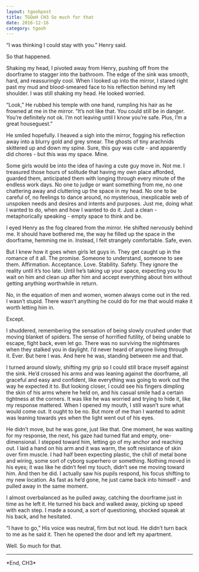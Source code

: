 ```yaml
---
layout: tgoohpost
title: TGOoH CH3 So much for that
date: 2016-12-16
category: tgooh
---
```


“I was thinking I could stay with you.” Henry said.

So that happened.

Shaking my head, I pivoted away from Henry, pushing off from the doorframe to stagger into the bathroom. The edge of the sink was smooth, hard, and reassuringly cool. When I looked up into the mirror, I stared right past my mud and blood-smeared face to his reflection behind my left shoulder. I was still shaking my head. He looked worried.

“Look,” He rubbed his temple with one hand, rumpling his hair as he frowned at me in the mirror. “It’s not like that. You could still be in danger. You’re definitely not ok. I’m not leaving until I know you’re safe. Plus, I’m a great houseguest.”

He smiled hopefully. I heaved a sigh into the mirror, fogging his reflection away into a blurry gold and grey smear. The ghosts of tiny arachnids skittered up and down my spine. Sure, this guy was cute - and apparently did chores - but this was my space. Mine.

Some girls would be into the idea of having a cute guy move in. Not me. I treasured those hours of solitude that having my own place afforded, guarded them, anticipated them with longing through every minute of the endless work days. No one to judge or want something from me, no one chattering away and cluttering up the space in my head. No one to be careful of, no feelings to dance around, no mysterious, inexplicable web of unspoken needs and desires and intents and purposes. Just me, doing what I wanted to do, when and how I wanted to do it. Just a clean - metaphorically speaking - empty space to think and be. 

I eyed Henry as the fog cleared from the mirror. He shifted nervously behind me. It should have bothered me, the way he filled up the space in the doorframe, hemming me in. Instead, I felt strangely comfortable. Safe, even.

But I knew how it goes when girls let guys in. They get caught up in the romance of it all. The promise. Someone to understand, someone to see them. Affirmation. Acceptance. Love. Stability. Safety. They ignore the reality until it’s too late. Until he’s taking up your space, expecting you to wait on him and clean up after him and accept everything about him without getting anything worthwhile in return. 

No, in the equation of men and women, women always come out in the red. I wasn’t stupid. There wasn’t anything he could do for me that would make it worth letting him in.

Except. 

I shuddered, remembering the sensation of being slowly crushed under that moving blanket of spiders. The sense of horrified futility, of being unable to escape, fight back, even let go. There was no surviving the nightmares when they stalked you in daylight. I’d never heard of anyone living through it. Ever. But here I was. And here he was, standing between me and that. 

I turned around slowly, shifting my grip so I could still brace myself against the sink. He’d crossed his arms and was leaning against the doorframe, all graceful and easy and confident, like everything was going to work out the way he expected it to. But looking closer, I could see his fingers dimpling the skin of his arms where he held on, and his casual smile had a certain tightness at the corners. It was like he was worried and trying to hide it, like my response mattered. When I opened my mouth, I still wasn’t sure what would come out. It ought to be no. But more of me than I wanted to admit was leaning towards yes when the light went out of his eyes.

He didn’t move, but he was gone, just like that. One moment, he was waiting for my response, the next, his gaze had turned flat and empty, one-dimensional. I stepped toward him, letting go of my anchor and reaching out. I laid a hand on his arm and it was warm, the soft resistance of skin over firm muscle. I had half been expecting plastic, the chill of metal bone and wiring, some sort of cyborg superhero or something. Nothing moved in his eyes; it was like he didn’t feel my touch, didn’t see me moving toward him. And then he did. I actually saw his pupils respond, his focus shifting to my new location. As fast as he’d gone, he just came back into himself - and pulled away in the same moment.

I almost overbalanced as he pulled away, catching the doorframe just in time as he left it. He turned his back and walked away, picking up speed with each step. I made a sound, a sort of questioning, shocked squeak at his back, and he hesitated. 

“I have to go,” His voice was neutral, firm but not loud. He didn’t turn back to me as he said it. Then he opened the door and left my apartment.

Well. So much for that.

<hr>
*End, CH3*
